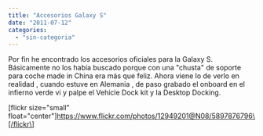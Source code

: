 ```yaml
---
title: "Accesorios Galaxy S"
date: "2011-07-12"
categories: 
  - "sin-categoria"
---
```


Por fin he encontrado los accesorios oficiales para la Galaxy S. Básicamente no los había buscado porque con una "chusta" de soporte para coche made in China era más que feliz. Ahora viene lo de verlo en realidad , cuando estuve en Alemania , de paso grabado el onboard en el infierno verde vi y palpe el Vehicle Dock kit y la Desktop Docking.

\[flickr size="small" float="center"\]https://www.flickr.com/photos/12949201@N08/5897876796\[/flickr\]
